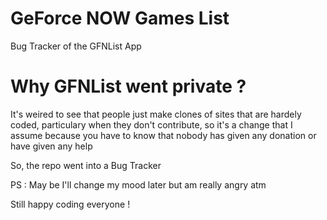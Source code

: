 # GeForce NOW Games List
Bug Tracker of the GFNList App

# Why GFNList went private ?

It's weired to see that people just make clones of sites that are hardely coded, particulary when they don't contribute, so it's a change that I assume because you have to know that nobody has given any donation or have given any help

So, the repo went into a Bug Tracker 

PS : May be I'll change my mood later but am really angry atm

Still happy coding everyone !
